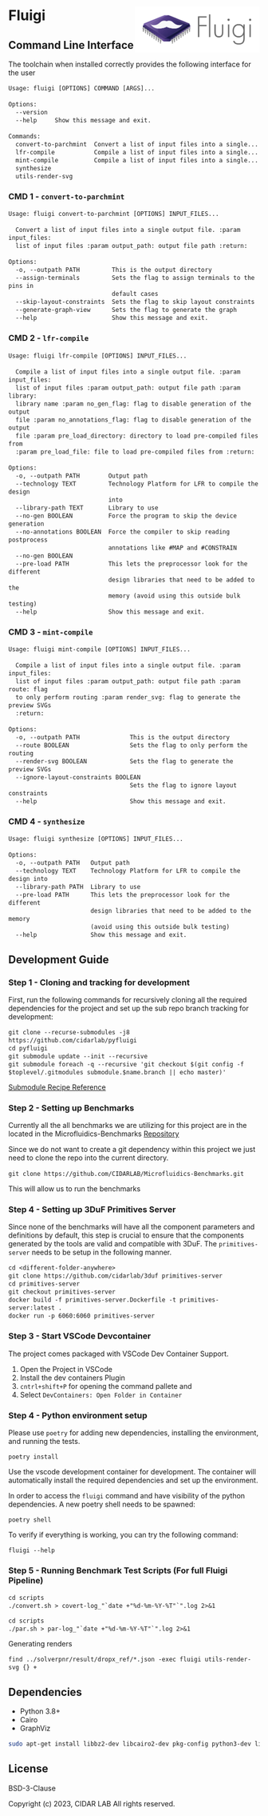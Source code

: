 # Fluigi <img align="right" src="logo-Fluigi-color.png" width="250">

## Command Line Interface

The toolchain when installed correctly provides the following interface for the user 

```
Usage: fluigi [OPTIONS] COMMAND [ARGS]...

Options:
  --version
  --help     Show this message and exit.

Commands:
  convert-to-parchmint  Convert a list of input files into a single...
  lfr-compile           Compile a list of input files into a single...
  mint-compile          Compile a list of input files into a single...
  synthesize
  utils-render-svg

```

### CMD 1 - `convert-to-parchmint`
```
Usage: fluigi convert-to-parchmint [OPTIONS] INPUT_FILES...

  Convert a list of input files into a single output file. :param input_files:
  list of input files :param output_path: output file path :return:

Options:
  -o, --outpath PATH         This is the output directory
  --assign-terminals         Sets the flag to assign terminals to the pins in
                             default cases
  --skip-layout-constraints  Sets the flag to skip layout constraints
  --generate-graph-view      Sets the flag to generate the graph
  --help                     Show this message and exit.
```

### CMD 2 - `lfr-compile`

```
Usage: fluigi lfr-compile [OPTIONS] INPUT_FILES...

  Compile a list of input files into a single output file. :param input_files:
  list of input files :param output_path: output file path :param library:
  library name :param no_gen_flag: flag to disable generation of the output
  file :param no_annotations_flag: flag to disable generation of the output
  file :param pre_load_directory: directory to load pre-compiled files from
  :param pre_load_file: file to load pre-compiled files from :return:

Options:
  -o, --outpath PATH        Output path
  --technology TEXT         Technology Platform for LFR to compile the design
                            into
  --library-path TEXT       Library to use
  --no-gen BOOLEAN          Force the program to skip the device generation
  --no-annotations BOOLEAN  Force the compiler to skip reading postprocess
                            annotations like #MAP and #CONSTRAIN
  --no-gen BOOLEAN
  --pre-load PATH           This lets the preprocessor look for the different
                            design libraries that need to be added to the
                            memory (avoid using this outside bulk testing)
  --help                    Show this message and exit.
  ```

  ### CMD 3 - `mint-compile`

```
Usage: fluigi mint-compile [OPTIONS] INPUT_FILES...

  Compile a list of input files into a single output file. :param input_files:
  list of input files :param output_path: output file path :param route: flag
  to only perform routing :param render_svg: flag to generate the preview SVGs
  :return:

Options:
  -o, --outpath PATH              This is the output directory
  --route BOOLEAN                 Sets the flag to only perform the routing
  --render-svg BOOLEAN            Sets the flag to generate the preview SVGs
  --ignore-layout-constraints BOOLEAN
                                  Sets the flag to ignore layout constraints
  --help                          Show this message and exit.
  ```


### CMD 4 - `synthesize`

```
Usage: fluigi synthesize [OPTIONS] INPUT_FILES...

Options:
  -o, --outpath PATH   Output path
  --technology TEXT    Technology Platform for LFR to compile the design into
  --library-path PATH  Library to use
  --pre-load PATH      This lets the preprocessor look for the different
                       design libraries that need to be added to the memory
                       (avoid using this outside bulk testing)
  --help               Show this message and exit.

```

## Development Guide

### Step 1 - Cloning and tracking for development

First, run the following commands for recursively cloning all the required dependencies for the project and set up the sub repo branch tracking for development:

```
git clone --recurse-submodules -j8 https://github.com/cidarlab/pyfluigi
cd pyfluigi
git submodule update --init --recursive
git submodule foreach -q --recursive 'git checkout $(git config -f $toplevel/.gitmodules submodule.$name.branch || echo master)'
```
[Submodule Recipe Reference](https://gist.github.com/slavafomin/08670ec0c0e75b500edbaa5d43a5c93c)


### Step 2 - Setting up Benchmarks

Currently all the all benchmarks we are utilizing for this project are in the located in the Microfluidics-Benchmarks [Repository](https://github.com/CIDARLAB/Microfluidics-Benchmarks.git)

Since we do not want to create a git dependency within this project we just need to clone the repo into the current directory. 

```git clone https://github.com/CIDARLAB/Microfluidics-Benchmarks.git```

This will allow us to run the benchmarks

### Step 4 - Setting up 3DuF Primitives Server

Since none of the benchmarks will have all the component parameters and definitions by default, this step is crucial to ensure that the components generated by the tools are valid and compatible with 3DuF. The `primitives-server` needs to be setup in the following manner.

```
cd <different-folder-anywhere>
git clone https://github.com/cidarlab/3duf primitives-server
cd primitives-server
git checkout primitives-server
docker build -f primitives-server.Dockerfile -t primitives-server:latest .
docker run -p 6060:6060 primitives-server
```

### Step 3 - Start VSCode Devcontainer

The project comes packaged with VSCode Dev Container Support. 

1. Open the Project in VSCode
2. Install the dev containers Plugin
3. `cntrl+shift+P` for opening the command pallete and
4.  Select `DevContainers: Open Folder in Container`

### Step 4 - Python environment setup

Please use `poetry` for adding new dependencies, installing the environment, and running the tests.

```
poetry install
```

Use the vscode development container for development. The container will automatically install the required dependencies and set up the environment.

In order to access the `fluigi` command and have visibility of the python dependencies. A new poetry shell needs to be spawned:

```
poetry shell
```

To verify if everything is working, you can try the following command:

```
fluigi --help
```


### Step 5 - Running Benchmark Test Scripts (For full Fluigi Pipeline)


```
cd scripts
./convert.sh > covert-log_"`date +"%d-%m-%Y-%T"`".log 2>&1
```

```
cd scripts
./par.sh > par-log_"`date +"%d-%m-%Y-%T"`".log 2>&1
```

Generating renders
```
find ../solverpnr/result/dropx_ref/*.json -exec fluigi utils-render-svg {} +
```


## Dependencies

- Python 3.8+
- Cairo
- GraphViz

```bash
sudo apt-get install libbz2-dev libcairo2-dev pkg-config python3-dev libffi-dev graphviz
```



## License

BSD-3-Clause

Copyright (c) 2023, CIDAR LAB All rights reserved.
